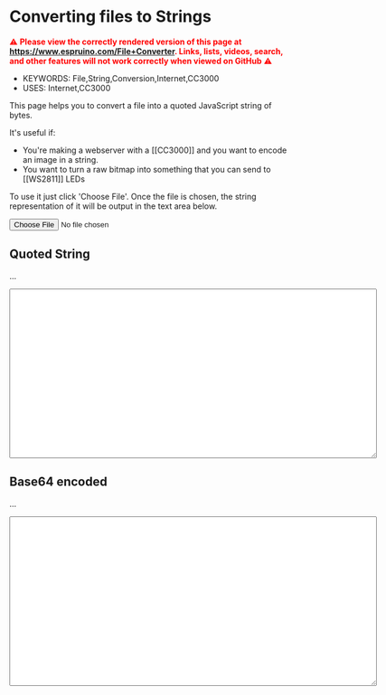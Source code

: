 <!--- Copyright (c) 2013 Gordon Williams, Pur3 Ltd. See the file LICENSE for copying permission. -->
Converting files to Strings
========================

<span style="color:red">:warning: **Please view the correctly rendered version of this page at https://www.espruino.com/File+Converter. Links, lists, videos, search, and other features will not work correctly when viewed on GitHub** :warning:</span>

* KEYWORDS: File,String,Conversion,Internet,CC3000
* USES: Internet,CC3000

This page helps you to convert a file into a quoted JavaScript string of bytes.

It's useful if:

* You're making a webserver with a [[CC3000]] and you want to encode an image in a string.
* You want to turn a raw bitmap into something that you can send to [[WS2811]] LEDs

To use it just click 'Choose File'. Once the file is chosen, the string representation of it will be output in the text area below.

<input type="file" id="fileLoader"/>

Quoted String
------------

<p id="sizeQuoted">...</p>
<textarea id="resultQuoted" style="width:650px;height:300px;"></textarea>

Base64 encoded
-------------

<p id="sizeBase64">...</p>
<textarea id="resultBase64" style="width:650px;height:300px;"></textarea>

<script>
  $("#fileLoader").change(function(event) {
      if (event.target.files.length != 1) return;
      var reader = new FileReader();
      reader.onload = function(event) {
        var bytes = new Uint8Array(event.target.result);
        
        if (bytes.length>(20*1024)) {
          $("#resultQuoted").val("File too long - must be less than 20kB");
        } else {        
          var str = "";
          for (var i=0;i<bytes.length;i++) { 
            var ch = bytes[i];
            if (ch==34) str += "\\\"";
            else if (ch==9) str += "\\t";
            else if (ch==10) str += "\\n";
            else if (ch==13) str += "\\r";
            else if (ch==92) str += "\\\\";
            else if (ch>=32 && ch<127)
              str += String.fromCharCode(ch);
            else { // hex code
              if (ch<64 && (i+1>=bytes.length || (bytes[i+1]<48/*0*/ || bytes[i+1]>55/*7*/))) 
                str += "\\"+ch.toString(8/*octal*/); // quick compactness hack
              else
                str += "\\x"+(ch+256).toString(16).substr(-2); // hex
            }
          }
          var qStr = '"'+str+'"';
          var b64Str = 'atob("'+btoa(String.fromCharCode.apply(null, bytes))+'")';
          
          $("#sizeQuoted").html(qStr.length+" Characters");
          $("#sizeBase64").html(b64Str.length+" Characters");
          $("#resultQuoted").val(qStr);
          $("#resultBase64").val(b64Str);
        }
      };
      reader.readAsArrayBuffer(event.target.files[0]);
    });
</script>

